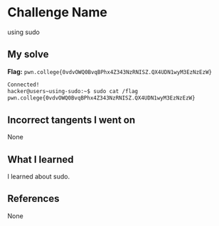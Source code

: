 # Challenge Name
using sudo

## My solve
**Flag:** `pwn.college{0vdvOWQ0BvqBPhx4Z343NzRNISZ.QX4UDN1wyM3EzNzEzW}`

```bash
Connected!
hacker@users~using-sudo:~$ sudo cat /flag
pwn.college{0vdvOWQ0BvqBPhx4Z343NzRNISZ.QX4UDN1wyM3EzNzEzW}
```
## Incorrect tangents I went on
None

## What I learned
I learned about sudo.

## References 
None
